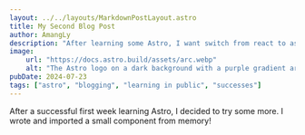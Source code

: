 ```yaml
---
layout: ../../layouts/MarkdownPostLayout.astro
title: My Second Blog Post
author: AmangLy
description: "After learning some Astro, I want switch from react to astro XD"
image:
    url: "https://docs.astro.build/assets/arc.webp"
    alt: "The Astro logo on a dark background with a purple gradient arc."
pubDate: 2024-07-23
tags: ["astro", "blogging", "learning in public", "successes"]
---
```

After a successful first week learning Astro, I decided to try some more. I wrote and imported a small component from memory!